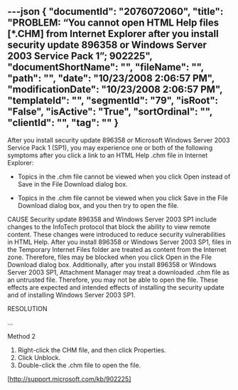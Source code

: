 ---json
{
  "documentId": "2076072060",
  "title": "PROBLEM: “You cannot open HTML Help files [*.CHM] from Internet Explorer after you install security update 896358 or Windows Server 2003 Service Pack 1”; 902225",
  "documentShortName": "",
  "fileName": "",
  "path": "",
  "date": "10/23/2008 2:06:57 PM",
  "modificationDate": "10/23/2008 2:06:57 PM",
  "templateId": "",
  "segmentId": "79",
  "isRoot": "False",
  "isActive": "True",
  "sortOrdinal": "",
  "clientId": "",
  "tag": ""
}
---

After you install security update 896358 or Microsoft Windows Server 2003 Service Pack 1 (SP1), you may experience one or both of the following symptoms after you click a link to an HTML Help .chm file in Internet Explorer:

* Topics in the .chm file cannot be viewed when you click Open instead of Save in the File Download dialog box.

* Topics in the .chm file cannot be viewed when you click Save in the File Download dialog box, and you then try to open the file.

CAUSE
Security update 896358 and Windows Server 2003 SP1 include changes to the InfoTech protocol that block the ability to view remote content. These changes were introduced to reduce security vulnerabilities in HTML Help. After you install 896358 or Windows Server 2003 SP1, files in the Temporary Internet Files folder are treated as content from the Internet zone. Therefore, files may be blocked when you click Open in the File Download dialog box. Additionally, after you install 896358 or Windows Server 2003 SP1, Attachment Manager may treat a downloaded .chm file as an untrusted file. Therefore, you may not be able to open the file. These effects are expected and intended effects of installing the security update and of installing Windows Server 2003 SP1.

RESOLUTION

…

Method 2
1. Right-click the CHM file, and then click Properties.
2. Click Unblock.
3. Double-click the .chm file to open the file.

[http://support.microsoft.com/kb/902225]
